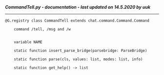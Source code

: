 ***CommandTell.py - documentation - last updated on 14.5.2020 by uuk***
___

    @G.registry class CommandTell extends chat.command.Command.Command
        
        command /tell, /msg and /w


        variable NAME

        static function insert_parse_bridge(parsebridge: ParseBridge)

        static function parse(cls, values: list, modes: list, info)

        static function get_help() -> list